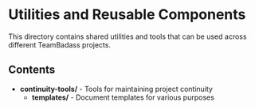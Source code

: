 # Utilities and Reusable Components

This directory contains shared utilities and tools that can be used across different TeamBadass projects.

## Contents

- **continuity-tools/** - Tools for maintaining project continuity
  - **templates/** - Document templates for various purposes
